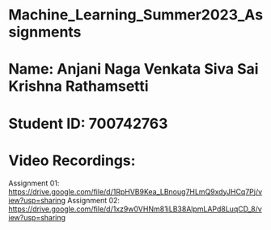 # Machine_Learning_Summer2023_Assignments
# Name: Anjani Naga Venkata Siva Sai Krishna Rathamsetti
# Student ID: 700742763
# Video Recordings: 
Assignment 01: https://drive.google.com/file/d/1RpHVB9Kea_LBnoug7HLmQ9xdyJHCq7Pj/view?usp=sharing
Assignment 02: https://drive.google.com/file/d/1xz9w0VHNm81iLB38AlpmLAPd8LuqCD_8/view?usp=sharing
